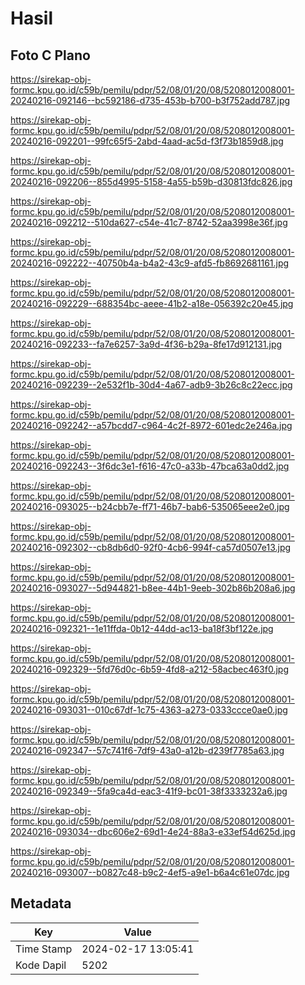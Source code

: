 # Hasil

## Foto C Plano

https://sirekap-obj-formc.kpu.go.id/c59b/pemilu/pdpr/52/08/01/20/08/5208012008001-20240216-092146--bc592186-d735-453b-b700-b3f752add787.jpg

https://sirekap-obj-formc.kpu.go.id/c59b/pemilu/pdpr/52/08/01/20/08/5208012008001-20240216-092201--99fc65f5-2abd-4aad-ac5d-f3f73b1859d8.jpg

https://sirekap-obj-formc.kpu.go.id/c59b/pemilu/pdpr/52/08/01/20/08/5208012008001-20240216-092206--855d4995-5158-4a55-b59b-d30813fdc826.jpg

https://sirekap-obj-formc.kpu.go.id/c59b/pemilu/pdpr/52/08/01/20/08/5208012008001-20240216-092212--510da627-c54e-41c7-8742-52aa3998e36f.jpg

https://sirekap-obj-formc.kpu.go.id/c59b/pemilu/pdpr/52/08/01/20/08/5208012008001-20240216-092222--40750b4a-b4a2-43c9-afd5-fb8692681161.jpg

https://sirekap-obj-formc.kpu.go.id/c59b/pemilu/pdpr/52/08/01/20/08/5208012008001-20240216-092229--688354bc-aeee-41b2-a18e-056392c20e45.jpg

https://sirekap-obj-formc.kpu.go.id/c59b/pemilu/pdpr/52/08/01/20/08/5208012008001-20240216-092233--fa7e6257-3a9d-4f36-b29a-8fe17d912131.jpg

https://sirekap-obj-formc.kpu.go.id/c59b/pemilu/pdpr/52/08/01/20/08/5208012008001-20240216-092239--2e532f1b-30d4-4a67-adb9-3b26c8c22ecc.jpg

https://sirekap-obj-formc.kpu.go.id/c59b/pemilu/pdpr/52/08/01/20/08/5208012008001-20240216-092242--a57bcdd7-c964-4c2f-8972-601edc2e246a.jpg

https://sirekap-obj-formc.kpu.go.id/c59b/pemilu/pdpr/52/08/01/20/08/5208012008001-20240216-092243--3f6dc3e1-f616-47c0-a33b-47bca63a0dd2.jpg

https://sirekap-obj-formc.kpu.go.id/c59b/pemilu/pdpr/52/08/01/20/08/5208012008001-20240216-093025--b24cbb7e-ff71-46b7-bab6-535065eee2e0.jpg

https://sirekap-obj-formc.kpu.go.id/c59b/pemilu/pdpr/52/08/01/20/08/5208012008001-20240216-092302--cb8db6d0-92f0-4cb6-994f-ca57d0507e13.jpg

https://sirekap-obj-formc.kpu.go.id/c59b/pemilu/pdpr/52/08/01/20/08/5208012008001-20240216-093027--5d944821-b8ee-44b1-9eeb-302b86b208a6.jpg

https://sirekap-obj-formc.kpu.go.id/c59b/pemilu/pdpr/52/08/01/20/08/5208012008001-20240216-092321--1e11ffda-0b12-44dd-ac13-ba18f3bf122e.jpg

https://sirekap-obj-formc.kpu.go.id/c59b/pemilu/pdpr/52/08/01/20/08/5208012008001-20240216-092329--5fd76d0c-6b59-4fd8-a212-58acbec463f0.jpg

https://sirekap-obj-formc.kpu.go.id/c59b/pemilu/pdpr/52/08/01/20/08/5208012008001-20240216-093031--010c67df-1c75-4363-a273-0333ccce0ae0.jpg

https://sirekap-obj-formc.kpu.go.id/c59b/pemilu/pdpr/52/08/01/20/08/5208012008001-20240216-092347--57c741f6-7df9-43a0-a12b-d239f7785a63.jpg

https://sirekap-obj-formc.kpu.go.id/c59b/pemilu/pdpr/52/08/01/20/08/5208012008001-20240216-092349--5fa9ca4d-eac3-41f9-bc01-38f3333232a6.jpg

https://sirekap-obj-formc.kpu.go.id/c59b/pemilu/pdpr/52/08/01/20/08/5208012008001-20240216-093034--dbc606e2-69d1-4e24-88a3-e33ef54d625d.jpg

https://sirekap-obj-formc.kpu.go.id/c59b/pemilu/pdpr/52/08/01/20/08/5208012008001-20240216-093007--b0827c48-b9c2-4ef5-a9e1-b6a4c61e07dc.jpg


## Metadata

| Key        | Value               |
| ---------- | ------------------- |
| Time Stamp | 2024-02-17 13:05:41 |
| Kode Dapil | 5202                |



